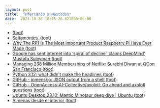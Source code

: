 ```yaml
---
layout: post
title:  "@fernand0's Mastodon"
date:  2023-10-26 18:25:26.621000+00:00
---
```

*  [ ](https://mastodon.social/users/fernand0/statuses/111302719999865778/activity) ([toot](https://mastodon.social/users/fernand0/statuses/111302719999865778/activity))
*  [Saltamontes. ](https://avecesunafoto.wordpress.com/2023/10/26/saltamontes-2) ([toot](https://mastodon.social/@fernand0/111302467452290151))
*  [Why The RP1 Is The Most Important Product Raspberry Pi Have Ever Made ](https://hackaday.com/2023/10/16/why-the-rp1-is-the-most-important-product-raspberry-pi-have-ever-made) ([toot](https://mastodon.social/@fernand0/111302418072985983))
*  [Google has sent internet into ‘spiral of decline’, claims DeepMind’ Mustafa Suleyman ](https://www.telegraph.co.uk/business/2023/10/14/google-internet-spiral-of-decline-deepmind-mustafa-suleyman) ([toot](https://mastodon.social/@fernand0/111302341229093742))
*  [Managing 238 Million Memberships of Netflix: Surabhi Diwan at QCon San Francisco  ](https://www.infoq.com/news/2023/10/membership-management-netflix) ([toot](https://mastodon.social/@fernand0/111301968802804407))
*  [Python 3.12: what didn't make the headlines ](https://www.bitecode.dev/p/python-312-what-didnt-make-the-headline) ([toot](https://mastodon.social/@fernand0/111301753895394465))
*  [GitHub - jpmens/jo: JSON output from a shell ](https://github.com/jpmens/j) ([toot](https://mastodon.social/@fernand0/111301497261067759))
*  [GitHub - OpenAccess-AI-Collective/axolotl: Go ahead and axolotl questions ](https://github.com/OpenAccess-AI-Collective/axolot) ([toot](https://mastodon.social/@fernand0/111301349902718908))
*  [Ubuntu Desktop 23.10: Mantic Minotaur deep dive \| Ubuntu ](https://ubuntu.com/blog/ubuntu-desktop-23-10-mantic-minotaur-deep-div) ([toot](https://mastodon.social/@fernand0/111301054397190974))
*  [Almenas desde el interior ](https://www.flickr.com/photos/fernand0/53266227752) ([toot](https://mastodon.social/@fernand0/111300995366482689))
